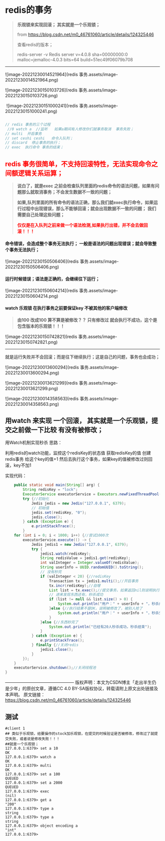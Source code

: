 # redis的事务



>**乐观锁来实现回滚；  其实就是一个乐观锁；**
>
>from  https://blog.csdn.net/m0_46761060/article/details/124325446
>
>查看redis的版本；
>
>redis-server -v
>Redis server v=4.0.8 sha=00000000:0 malloc=jemalloc-4.0.3 bits=64 build=51ec49f06079b708

---



![image-20221230014521964](redis 事务.assets/image-20221230014521964.png)

![image-20221230150103726](redis 事务.assets/image-20221230150103726.png)

​								![image-20221230151000241](redis 事务.assets/image-20221230151000241.png)

``````c

// redis 事务的三个过程
 //0 watch a  //监听   如果a期间有人修改你们就事务取消  事务失败；
// multi  开启事务
// set ceshi ceshi   命令入队列；
// discard  停止事务的执行；
// exec  执行命令 事务的结束；

``````





##  <font color=red>redis 事务很简单，不支持回滚特性，无法实现命令之间额逻辑关系运算；</font>

>**说白了，就是exec 之前会检查队列里面的redis命令的语法问题，如果有问题那么就取消事务；不会发生数据不一致的问题；**
>
>**如果,队列里面的所有命令的语法正确，那么我们就exec执行命令，如果运行过程中出现错误，那么不能够回滚；就会出现数据不一致的问题；**    **我们需要自己处理这些问题；**
>
><font color=red>**仅仅是在入队列之前来做一个语法检测,如果执行出错，并不会去做回滚！！！**</font>

#### **命令错误，会造成整个事务无法执行；**   **一般是语法的问题出现错误；就会导致整个事务无法执行；**



![image-20221230150506406](redis 事务.assets/image-20221230150506406.png)

#### **运行时候错误；语法是正确的，会继续往下运行；**

![image-20221230150604214](redis 事务.assets/image-20221230150604214.png)



#### **watch 乐观锁 在执行事务之前要保证key 不被其他的客户端修改**

> **由100 改成100 算不算是被修改？？  只有修改过 就会执行不成功，这个是包含版本的乐观锁！！！**

![image-20221230150742821](redis 事务.assets/image-20221230150742821.png)



----



就是运行失败并不会回滚；而是往下继续执行；这是自己的问题，事务也会成功；



![image-20221230013600294](redis 事务.assets/image-20221230013600294.png)





![image-20221230013621299](redis 事务.assets/image-20221230013621299.png)



![image-20221230014358563](redis 事务.assets/image-20221230014358563.png)



## 用watch  来实现 一个回滚， 其实就是一个乐观锁，提交之前做一下比较 有没有被修改；

用Watch机制实现秒杀
思路：

利用redis的watch功能，监控这个redisKey的状态值
获取redisKey的值
创建redis事务
给这个key的值+1
然后去执行这个事务，如果key的值被修改过则回滚，key不加1

实现代码：

```java
    public static void main(String[] arg) {
        String redisKey = "lock";
        ExecutorService executorService = Executors.newFixedThreadPool(20);//20个线程
        try {//初始化
            Jedis jedis = new Jedis("127.0.0.1", 6379);
            // 初始值
            jedis.set(redisKey, "0");
            jedis.close();
        } catch (Exception e) {
            e.printStackTrace();
        }
    for (int i = 0; i < 1000; i++) {//尝试1000次
        executorService.execute(() -> {
            Jedis jedis1 = new Jedis("127.0.0.1", 6379);
            try {
                jedis1.watch(redisKey);
                String redisValue = jedis1.get(redisKey);
                int valInteger = Integer.valueOf(redisValue);
                String userInfo = UUID.randomUUID().toString();
                // 没有秒完
                if (valInteger < 20) {//redisKey
                    Transaction tx = jedis1.multi();//开启事务
                    tx.incr(redisKey);//自增
                    List list = tx.exec();//提交事务，如果返回nil则说明执行失败，因为我watch了的，只要执行失败，则
                    // 进来发现东西还有，秒杀成功
                    if (list != null && list.size() > 0) {
                        System.out.println("用户：" + userInfo + "，秒杀成功！当前成功人数：" + (valInteger + 1));
                    }else {//执行结果不是OK，说明被修改了，被别人抢了
                        System.out.println("用户：" + userInfo + "，秒杀失败");
                    }
                }else {//东西秒完了
                    System.out.println("已经有20人秒杀成功，秒杀结束");
                }
            } catch (Exception e) {
                e.printStackTrace();
            } finally {//关闭redis
                jedis1.close();
            }
        });
    }
    executorService.shutdown();//关闭线程池
}
```


————————————————
版权声明：本文为CSDN博主「走出半生仍是少年」的原创文章，遵循CC 4.0 BY-SA版权协议，转载请附上原文出处链接及本声明。
原文链接：https://blog.csdn.net/m0_46761060/article/details/124325446



## 测试



`````shell
#client 1
## 类似于乐观锁，给要操作的stock加乐观锁，在提交的时候验证是否被修改，修改过了就提交失败，或者说是修改失败！！！
##就是一个乐观锁；
127.0.0.1:6379> set a 10
OK
127.0.0.1:6379> watch a
OK
127.0.0.1:6379> multi
OK
127.0.0.1:6379> set a 100
QUEUED
127.0.0.1:6379> set a 2000
QUEUED
127.0.0.1:6379> exec
(nil)
127.0.0.1:6379> get a
"200"
127.0.0.1:6379> type a
string
127.0.0.1:6379> type a
string
127.0.0.1:6379> object encoding a
"int"
127.0.0.1:6379>

`````



